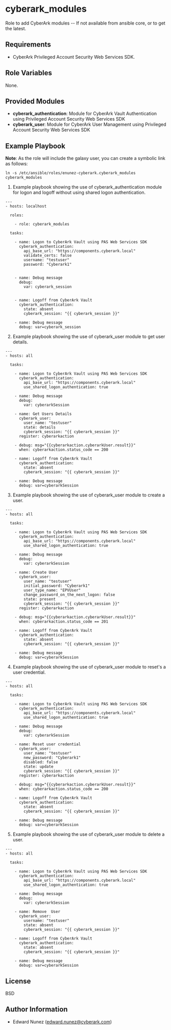 cyberark_modules
================

Role to add CyberArk modules -- If not available from ansible core, or to get the latest.

Requirements
------------

- CyberArk Privileged Account Security Web Services SDK.

Role Variables
--------------

None.

Provided Modules
----------------

- **cyberark_authentication**: Module for CyberArk Vault Authentication using Privileged Account Security Web Services SDK
- **cyberark_user**: Module for CyberArk User Management using Privileged Account Security Web Services SDK


Example Playbook
----------------

**Note**: As the role will include the galaxy user, you can create a symbolic link as follows:
```
ln -s /etc/ansible/roles/enunez-cyberark.cyberark_modules cyberark_modules
```

1) Example playbook showing the use of cyberark_authentication module for logon and logoff without using shared logon authentication. 

```
---
- hosts: localhost
  
  roles:

    - role: cyberark_modules

  tasks:

    - name: Logon to CyberArk Vault using PAS Web Services SDK
      cyberark_authentication:
        api_base_url: "https://components.cyberark.local"
        validate_certs: false
        username: "testuser"
        password: "Cyberark1"


    - name: Debug message
      debug: 
        var: cyberark_session


    - name: Logoff from CyberArk Vault
      cyberark_authentication:
        state: absent
        cyberark_session: "{{ cyberark_session }}"

    - name: Debug message
      debug: var=cyberark_session
```


2) Example playbook showing the use of cyberark_user module to get user details.
```
---
- hosts: all

  tasks:

    - name: Logon to CyberArk Vault using PAS Web Services SDK
      cyberark_authentication:
        api_base_url: "https://components.cyberark.local"
        use_shared_logon_authentication: true

    - name: Debug message
      debug: 
        var: cyberarkSession
        
    - name: Get Users Details
      cyberark_user:
        user_name: "testuser"
        state: details
        cyberark_session: "{{ cyberark_session }}"
      register: cyberarkaction
      
    - debug: msg="{{cyberarkaction.cyberarkUser.result}}"
      when: cyberarkaction.status_code == 200
              
    - name: Logoff from CyberArk Vault
      cyberark_authentication:
        state: absent
        cyberark_session: "{{ cyberark_session }}"

    - name: Debug message
      debug: var=cyberarkSession      
```


3) Example playbook showing the use of cyberark_user module to create a user.
```
---
- hosts: all

  tasks:

    - name: Logon to CyberArk Vault using PAS Web Services SDK
      cyberark_authentication:
        api_base_url: "https://components.cyberark.local"
        use_shared_logon_authentication: true

    - name: Debug message
      debug: 
        var: cyberarkSession
        
    - name: Create User
      cyberark_user:
        user_name: "testuser"
        initial_password: "Cyberark1"
        user_type_name: "EPVUser"
        change_password_on_the_next_logon: false
        state: present
        cyberark_session: "{{ cyberark_session }}"
      register: cyberarkaction
      
    - debug: msg="{{cyberarkaction.cyberarkUser.result}}"
      when: cyberarkaction.status_code == 201
              
    - name: Logoff from CyberArk Vault
      cyberark_authentication:
        state: absent
        cyberark_session: "{{ cyberark_session }}"

    - name: Debug message
      debug: var=cyberarkSession
```


4) Example playbook showing the use of cyberark_user module to reset's a user credential.
```
---
- hosts: all

  tasks:

    - name: Logon to CyberArk Vault using PAS Web Services SDK
      cyberark_authentication:
        api_base_url: "https://components.cyberark.local"
        use_shared_logon_authentication: true

    - name: Debug message
      debug: 
        var: cyberarkSession
        
    - name: Reset user credential
      cyberark_user:
        user_name: "testuser"
        new_password: "Cyberark1"
        disabled: false
        state: update
        cyberark_session: "{{ cyberark_session }}"
      register: cyberarkaction
      
    - debug: msg="{{cyberarkaction.cyberarkUser.result}}"
      when: cyberarkaction.status_code == 200

    - name: Logoff from CyberArk Vault
      cyberark_authentication:
        state: absent
        cyberark_session: "{{ cyberark_session }}"

    - name: Debug message
      debug: var=cyberarkSession
```


5) Example playbook showing the use of cyberark_user module to delete a user.
```
---
- hosts: all

  tasks:

    - name: Logon to CyberArk Vault using PAS Web Services SDK
      cyberark_authentication:
        api_base_url: "https://components.cyberark.local"
        use_shared_logon_authentication: true

    - name: Debug message
      debug: 
        var: cyberarkSession
        
    - name: Remove  User
      cyberark_user: 
        username: "testuser" 
        state: absent 
        cyberark_session: "{{ cyberark_session }}"
        
    - name: Logoff from CyberArk Vault
      cyberark_authentication:
        state: absent
        cyberark_session: "{{ cyberark_session }}"

    - name: Debug message
      debug: var=cyberarkSession      
```

License
-------

BSD

Author Information
------------------

- Edward Nunez (edward.nunez@cyberark.com)
